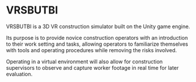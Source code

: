 # VRSBUTBI

VRSBUTBI is a 3D VR construction simulator built on the Unity game engine. 

Its purpose is to provide novice construction operators with an introduction to their work setting and tasks, allowing operators to familiarize themselves with tools and operating procedures while removing the risks involved. 

Operating in a virtual environment will also allow for construction supervisors to observe and capture worker footage in real time for later evaluation.
